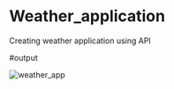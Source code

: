 # Weather_application
Creating weather application using API

#output

![weather_app](https://github.com/rohidasalse/Weather_application/assets/96672089/875ffbe5-b373-449c-b9e2-a47a156ac9c8)
